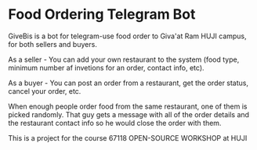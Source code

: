 # Food Ordering Telegram Bot
GiveBis is a bot for telegram-use food order to Giva'at Ram HUJI campus, for both sellers and buyers. 

As a seller - You can add your own restaurant to the system (food type, minimum number af invetions for an order, contact info, etc).

As a buyer - You can post an order from a restaurant, get the order status, cancel your order, etc.

When enough people order food from the same restaurant, one of them is picked randomly. That guy gets a message with all of the order details and the restaurant contact info so he would close the order with them.


This is a project for the course 67118 OPEN-SOURCE WORKSHOP at HUJI
